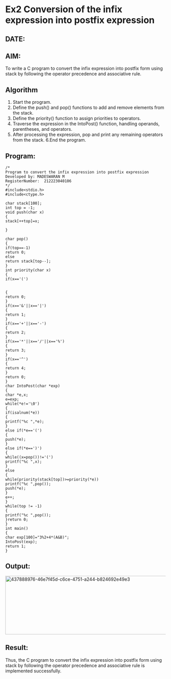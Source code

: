 # Ex2 Conversion of the infix expression into postfix expression
## DATE:
## AIM:
To write a C program to convert the infix expression into postfix form using stack by following the operator precedence and associative rule.

## Algorithm
1. Start the program.
2. Define the push() and pop() functions to add and remove elements from the stack.
3. Define the priority() function to assign priorities to operators.
4. Traverse the expression in the IntoPost() function, handling operands, parentheses, and operators.
5.  After processing the expression, pop and print any remaining operators from the stack. 6.End the program. 

## Program:
```
/*
Program to convert the infix expression into postfix expression
Developed by: MADESWARAN M
RegisterNumber:  212223040106
*/
#include<stdio.h> 
#include<ctype.h> 
 
char stack[100]; 
int top = -1; 
void push(char x) 
{ 
stack[++top]=x; 
 
} 
 
char pop() 
{ 
if(top==-1) 
return 0; 
else 
return stack[top--]; 
} 
int priority(char x) 
{ 
if(x=='(') 
  
  
{ 
return 0; 
} 
if(x=='&'||x=='|') 
{ 
return 1; 
} 
if(x=='+'||x=='-') 
{ 
return 2; 
} 
if(x=='*'||x=='/'||x=='%') 
{ 
return 3; 
} 
if(x=='^') 
{ 
return 4; 
} 
return 0; 
} 
char IntoPost(char *exp) 
{ 
char *e,x; 
e=exp; 
while(*e!='\0') 
{ 
if(isalnum(*e)) 
{ 
printf("%c ",*e); 
} 
else if(*e=='(') 
{ 
push(*e); 
} 
else if(*e==')') 
{ 
while((x=pop())!='(') 
printf("%c ",x); 
} 
else 
{ 
while(priority(stack[top])>=priority(*e)) 
printf("%c ",pop()); 
push(*e); 
} 
e++; 
} 
while(top != -1) 
{ 
printf("%c ",pop()); 
}return 0; 
} 
int main() 
{ 
char exp[100]="3%2+4*(A&B)"; 
IntoPost(exp); 
return 1; 
}

```

## Output:

<img width="560" height="184" alt="437888976-46e7f45d-c6ce-4751-a244-b824692e49e3" src="https://github.com/user-attachments/assets/3eab23bd-d091-4952-82b8-5a8132a01f94" />


## Result:
Thus, the C program to convert the infix expression into postfix form using stack by following the operator precedence and associative rule is implemented successfully.
